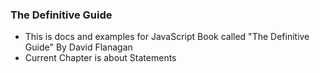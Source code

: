 ### The Definitive Guide

- This is docs and examples for JavaScript Book called "The Definitive Guide" By David Flanagan
- Current Chapter is about Statements
